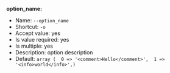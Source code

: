 **option_name:**

* Name: `--option_name`
* Shortcut: `-o`
* Accept value: yes
* Is value required: yes
* Is multiple: yes
* Description: option description
* Default: `array (  0 => '<comment>Hello</comment>',  1 => '<info>world</info>',)`
